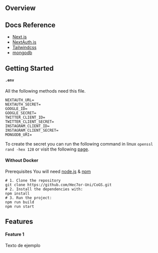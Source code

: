 ## Overview
<!-- explicacion del proyecto -->

<!-- preview del proyecto -->
<!-- ![](https://i.imgur.com/OZPn1CY.png) -->

## Docs Reference
* [Next.js](https://nextjs.org/)
* [NextAuth.js](https://next-auth.js.org/)
* [Tailwindcss](https://tailwindcss.com/)
* [mongodb](https://www.mongodb.com/)

## Getting Started
#### `.env`
All the following methods need this file.
```env
NEXTAUTH_URL=
NEXTAUTH_SECRET=
GOOGLE_ID=
GOOGLE_SECRET=
TWITTER_CLIENT_ID=
TWITTER_CLIENT_SECRET=
INSTAGRAM_CLIENT_ID=
INSTAGRAM_CLIENT_SECRET=
MONGODB_URI=
```
To create the secret you can run the following command in linux `openssl rand -hex 128` or visit the following [page](https://generate-secret.now.sh/128).

#### Without Docker
Prerequisites
You will need [node.js](https://nodejs.org/es/) & [npm](https://www.npmjs.com/)
```
# 1. Clone the repository
git clone https://github.com/Hec7or-Uni/CoGS.git
# 2. Install the dependencies with:
npm install
# 3. Run the project:
npm run build
npm run start
```

## Features
#### Feature 1
Texto de ejemplo